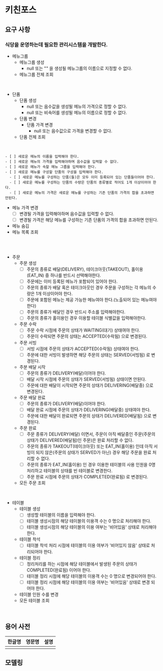 # 키친포스

## 요구 사항

### 식당을 운영하는데 필요한 관리시스템을 개발한다.

- 메뉴그룹
  - 메뉴그룹 생성
    - null 또는 "" 을 생성될 메뉴그룹의 이름으로 지정할 수 없다.
  - 메뉴그룹 전체 조회

<br>

- 단품
  - 단품 생성
    - null 또는 음수값을 생성될 메뉴의 가격으로 정할 수 없다.
    - null 또는 비속어를 생성될 메뉴의 이름으로 정할 수 없다.
  - 단품 변경
    - 단품 가격 변경
      - null 또는 음수값으로 가격을 변경할 수 없다.
  - 단품 전체 조회

<br>

    - [ ] 새로운 메뉴의 이름을 입력해야 한다.
    - [ ] 새로운 메뉴의 가격을 입력해야하며 음수값을 입력할 수 없다.
    - [ ] 새로운 메뉴가 속할 메뉴 그룹을 입력해야 한다.
    - [ ] 새로운 메뉴를 구성할 단품의 구성을 입력해야 한다.
      - [ ] 새로운 메뉴를 구성하는 단품(들)은 모두 이미 등록되어 있는 단품들이어야 한다.
      - [ ] 새로운 메뉴를 구성하는 단품의 수량은 단품의 종류별로 적어도 1개 이상이어야 한다.
      - [ ] 새로운 메뉴의 가격은 새로운 메뉴를 구성하는 기존 단품의 가격의 합을 초과하면 안된다.
  - 메뉴 가격 변경 
    - [ ] 변경될 가격을 입력해야하며 음수값을 입력할 수 없다.
    - [ ] 변경될 가격은 해당 메뉴를 구성하는 기존 단품의 가격의 합을 초과하면 안된다.
  - 메뉴 숨김
  - 메뉴 목록 조회

<br>

<br>

- 주문
    - 주문 생성 
      - [ ] 주문의 종류로 배달(DELIVERY), 테이크아웃(TAKEOUT), 홀이용(EAT_IN) 중 하나를 반드시 선택해야한다. 
      - [ ] 주문에는 이미 등록된 메뉴가 포함되어 있어야 한다.
      - [ ] 주문의 종류가 배달 혹은 테이크아웃인 경우 주문을 구성하는 각 메뉴의 수량은 1개 이상이어야 한다.   
      - [ ] 주문에 포함된 메뉴는 제공 가능한 메뉴여야 한다.(노출되어 있는 메뉴여야 한다)
      - [ ] 주문의 종류가 배달인 경우 반드시 주소를 입력해야한다. 
      - [ ] 주문의 종류가 홀이용인 경우 이용할 테이블 식별값을 입력해야한다.
    - 주문 수락
      - [ ] 주문 수락 시점에 주문의 상태가 WAITING(대기) 상태여야 한다.
      - [ ] 주문이 수락되면 주문의 상태는 ACCEPTED(수락됨) 으로 변경된다.
    - 주문 서빙
      - [ ] 서빙 시점에 주문의 상태가 ACCEPTED(수락됨) 상태여야 한다.
      - [ ] 주문에 대한 서빙이 발생하면 해당 주문의 상태는 SERVED(서빙됨) 로 변경된다.
    - 주분 배달 시작
      - [ ] 주문의 종류가 DELIVERY(배달)이어야 한다.
      - [ ] 배달 시작 시점에 주문의 상태가 SERVED(서빙됨) 상태이면 안된다.
      - [ ] 주문에 대한 배달이 시작되면 주문의 상태가 DELIVERING(배달중) 으로 변경된다.
    - 주문 배달 완료
      - [ ] 주문의 종류가 DELIVERY(배달)이어야 한다.
      - [ ] 배달 완료 시점에 주문의 상태가 DELIVERING(배달중) 상태여야 한다.
      - [ ] 주문에 대한 배달이 완료되면 주문의 상태가 DELIVERED(배달됨) 으로 변경된다.
    - 주문 완료
      - [ ] 주문 종류가 DELIVERY(배달) 이면서, 주문이 아직 배달중인 주문(주문의 상태가 DELIVERED(배달됨)인 주문)은 완료 처리할 수 없다.
      - [ ] 주문의 종류가 TAKEOUT(테이크아웃) 또는 EAT_IN(홀이용) 인데 아직 서빙이 되지 않은(주문의 상태가 SERVED가 아닌) 경우 해당 주문을 완료 처리할 수 없다.
      - [ ] 주문의 종류가 EAT_IN(홀이용) 인 경우 이용한 테이블의 사용 인원을 0명 처리하고 테이블의 상태를 빈 테이블로 변경한다.
      - [ ] 주문 완료 시점에 주문의 상태가 COMPLETED(완료됨) 로 변경된다.
    - 모든 주문 조회

<br>

- 테이블
    - 테이블 생성 
      - [ ] 생성할 테이블의 이름을 입력해야 한다.
      - [ ] 테이블 생성시점의 해당 테이블의 이용객 수는 0 명으로 처리해야 한다.
      - [ ] 테이블 생성시점의 해당 테이블의 이용 여부는 '비어있음' 상태로 처리해야 한다.
    - 테이블 착석
      - [ ] 테이블 착석 처리 시점에 테이블의 이용 여부가 '비어있지 않음' 상태로 처리되어야 한다.
    - 테이블 정리
      - [ ] 정리처리를 하는 시점에 해당 테이블에서 발생된 주문의 상태가 COMPLETED(완료됨) 이어야 한다.
      - [ ] 테이블 정리 시점에 해당 테이블의 이용객 수는 0 명으로 변경되어야 한다.
      - [ ] 테이블 정리 시점에 해당 테이블의 이용 여부는 '비어있음' 상태로 변경 되어야 한다.
    - 테이블 인원 수를 변경
    - 모든 테이블 조회

<br>

## 용어 사전

| 한글명 | 영문명 | 설명 |
| --- | --- | --- |
|  |  |  |

## 모델링
